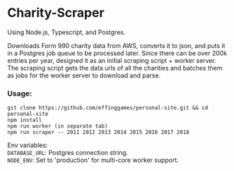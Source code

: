 Charity-Scraper
=================
Using Node.js, Typescript, and Postgres.   

Downloads Form 990 charity data from AWS, converts it to json, and puts it in a Postgres job queue to be processed later. Since there can be over 200k entries per year, designed it as an initial scraping script + worker server. The scraping script gets the data urls of all the charities and batches them as jobs for the worker server to download and parse.   

### Usage:

```
git clone https://github.com/effinggames/personal-site.git && cd personal-site
npm install
npm run worker (in separate tab)
npm run scraper -- 2011 2012 2013 2014 2015 2016 2017 2018
```

Env variables:  
`DATABASE_URL`: Postgres connection string.   
`NODE_ENV`: Set to 'production' for multi-core worker support.   